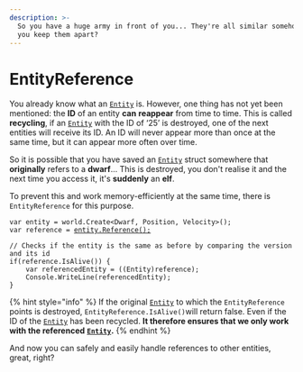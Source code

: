 ```yaml
---
description: >-
  So you have a huge army in front of you... They're all similar somehow, how do
  you keep them apart?
---
```


# EntityReference

You already know what an [`Entity`](../entity.md)  is. However, one thing has not yet been mentioned: the **ID** of an entity **can** **reappear** from time to time. This is called **recycling**, if an [`Entity`](../entity.md) with the ID of ‘25’ is destroyed, one of the next entities will receive its ID. An ID will never appear more than once at the same time, but it can appear more often over time.

So it is possible that you have saved an [`Entity`](../entity.md) struct somewhere that **originally** refers to a **dwarf**... This is destroyed, you don't realise it and the next time you access it, it's **suddenly** an **elf**.

To prevent this and work memory-efficiently at the same time, there is `EntityReference` for this purpose.

<pre class="language-csharp"><code class="lang-csharp">var entity = world.Create&#x3C;Dwarf, Position, Velocity>();
var reference = <a data-footnote-ref href="#user-content-fn-1">entity.Reference();</a>

// Checks if the entity is the same as before by comparing the version and its id
if(reference.IsAlive()) {
    var referencedEntity = ((Entity)reference);
    Console.WriteLine(referencedEntity);
}     
</code></pre>

{% hint style="info" %}
If the original [`Entity`](../entity.md) to which the `EntityReference` points is destroyed, `EntityReference.IsAlive()`will return false. Even if the ID of the [`Entity`](../entity.md) has been recycled. **It therefore ensures that we only work with the referenced** [**`Entity`**](../entity.md)**.**
{% endhint %}

And now you can safely and easily handle references to other entities, great, right?

[^1]: Creates a `EntityReference` to the [`Entity`](../entity.md). The [`World`](../world.md) also features such a method if [`PURE_ECS`](../optimizations/pure\_ecs.md) is used.&#x20;
